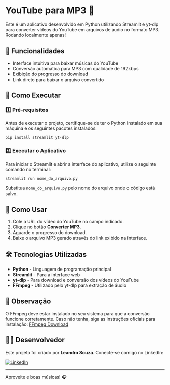 # YouTube para MP3 🎼

Este é um aplicativo desenvolvido em Python utilizando Streamlit e yt-dlp para converter vídeos do YouTube em arquivos de áudio no formato MP3. Rodando localmente apenas!

## 📌 Funcionalidades
- Interface intuitiva para baixar músicas do YouTube
- Conversão automática para MP3 com qualidade de 192kbps
- Exibição do progresso do download
- Link direto para baixar o arquivo convertido

## 🚀 Como Executar

### 1️⃣ Pré-requisitos
Antes de executar o projeto, certifique-se de ter o Python instalado em sua máquina e os seguintes pacotes instalados:

```bash
pip install streamlit yt-dlp
```

### 2️⃣ Executar o Aplicativo
Para iniciar o Streamlit e abrir a interface do aplicativo, utilize o seguinte comando no terminal:

```bash
streamlit run nome_do_arquivo.py
```

Substitua `nome_do_arquivo.py` pelo nome do arquivo onde o código está salvo.

## 🎵 Como Usar
1. Cole a URL do vídeo do YouTube no campo indicado.
2. Clique no botão **Converter MP3**.
3. Aguarde o progresso do download.
4. Baixe o arquivo MP3 gerado através do link exibido na interface.

## 🛠️ Tecnologias Utilizadas
- **Python** - Linguagem de programação principal
- **Streamlit** - Para a interface web
- **yt-dlp** - Para download e conversão dos vídeos do YouTube
- **FFmpeg** - Utilizado pelo yt-dlp para extração de áudio

## 📌 Observação
O FFmpeg deve estar instalado no seu sistema para que a conversão funcione corretamente. Caso não tenha, siga as instruções oficiais para instalação: [FFmpeg Download](https://ffmpeg.org/download.html)

## 👨‍💻 Desenvolvedor
Este projeto foi criado por **Leandro Souza**. Conecte-se comigo no LinkedIn:

[![LinkedIn](https://img.shields.io/badge/LinkedIn-0077B5?style=for-the-badge&logo=linkedin&logoColor=white)](https://www.linkedin.com/in/leandro-souza-bi/)

---

Aproveite e boas músicas! 🎧
